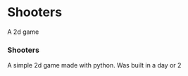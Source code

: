 # Shooters
A 2d game
<h3>Shooters</h3>
<P>A simple 2d game made with python. Was built in a day or 2</p>
